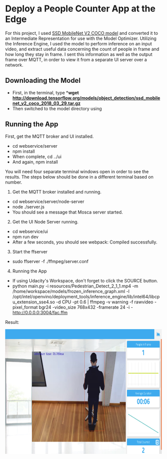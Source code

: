# Deploy a People Counter App at the Edge

For this project, I used [SSD MobileNet V2 COCO model](http://download.tensorflow.org/models/object_detection/ssd_mobilenet_v2_coco_2018_03_29.tar.gz) and converted it to an Intermediate Representation for use with the Model Optimizer. Utilizing the Inference Engine, I used the model to perform inference on an input video, and extract useful data concerning the count of people in frame and how long they stay in frame. I sent this information as well as the output frame over MQTT, in order to view it from a separate UI server over a network.

## Downloading the Model
- First, in the terminal, type ***wget http://download.tensorflow.org/models/object_detection/ssd_mobilenet_v2_coco_2018_03_29.tar.gz**
- Then switched to the model directory using  
## Running the App

First, get the MQTT broker and UI installed.

- cd webservice/server
- npm install
- When complete, cd ../ui
- And again, npm install

You will need four separate terminal windows open in order to see the results. The steps below should be done in a different terminal based on number.

1. Get the MQTT broker installed and running.
- cd webservice/server/node-server
- node ./server.js
- You should see a message that Mosca server started.

2. Get the UI Node Server running.
- cd webservice/ui
- npm run dev
- After a few seconds, you should see webpack: Compiled successfully.

3. Start the ffserver
- sudo ffserver -f ./ffmpeg/server.conf

4. Running the App
- If using Udacity's Workspace, don't forget to click the SOURCE button.
- python main.py -i resources/Pedestrian_Detect_2_1_1.mp4 -m /home/workspace/models/frozen_inference_graph.xml -l /opt/intel/openvino/deployment_tools/inference_engine/lib/intel64/libcpu_extension_sse4.so -d CPU -pt 0.6 | ffmpeg -v warning -f rawvideo -pixel_format bgr24 -video_size 768x432 -framerate 24 -i - http://0.0.0.0:3004/fac.ffm

Result:

<img src="images/people-counter-image.png" width=600px height=400px></video>
